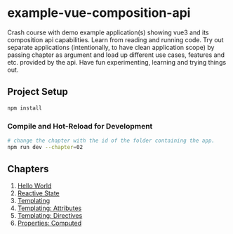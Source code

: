 # example-vue-composition-api

Crash course with demo example application(s) showing vue3 and its composition api capabilities. Learn from reading and running code. Try out separate applications (intentionally, to have clean application scope) by passing chapter as argument and load up different use cases, features and etc. provided by the api. Have fun experimenting, learning and trying things out.

## Project Setup

```sh
npm install
```

### Compile and Hot-Reload for Development

```sh
# change the chapter with the id of the folder containing the app.
npm run dev --chapter=02
```

## Chapters

1.  [Hello World](./src/chapter_01/main.ts)
2.  [Reactive State](./src/chapter_02/components/Counter.vue)
3.  [Templating](./src/chapter_03/components/Counter.vue)
4.  [Templating: Attributes](./src/chapter_04/App.vue)
5.  [Templating: Directives](./src/chapter_05/App.vue)
6.  [Properties: Computed](./src/chapter_06/App.vue)
